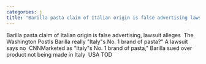 ```yaml
---
categories: j
title: "Barilla pasta claim of Italian origin is false advertising lawsuit alleges  The Washington Post"
---
```

Barilla pasta claim of Italian origin is false advertising, lawsuit alleges&nbsp;&nbsp;The Washington PostIs Barilla really "Italy"s No. 1 brand of pasta?" A lawsuit says no&nbsp;&nbsp;CNNMarketed as "Italy"s No. 1 brand of pasta," Barilla sued over product not being made in Italy&nbsp;&nbsp;USA TOD